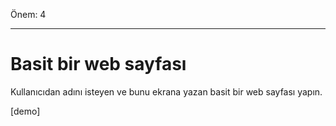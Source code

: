 Önem: 4

---

# Basit bir web sayfası

Kullanıcıdan adını isteyen ve bunu ekrana yazan basit bir web sayfası yapın.

[demo]
